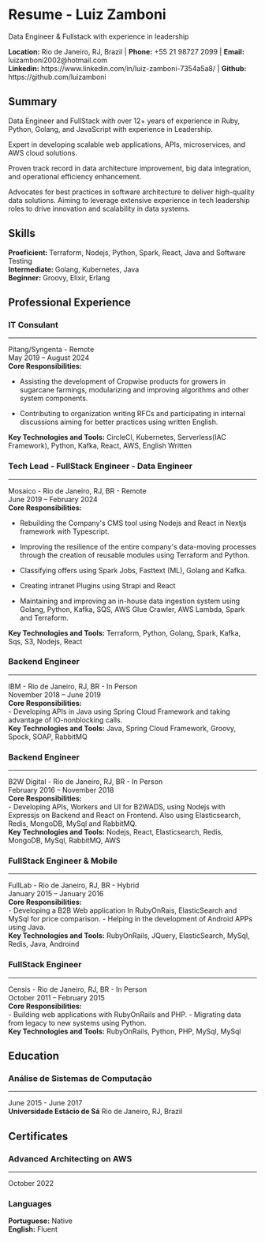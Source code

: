 
Resume - Luiz Zamboni
===
<div class="subtitle">
<p>Data Engineer & Fullstack with experience in leadership</p>
</div>
<div class="contacts">
<b>Location:</b> Rio de Janeiro, RJ, Brazil |
<b>Phone:</b> +55 21 98727 2099 |
<b>Email:</b> luizamboni2002@hotmail.com <br/>
<b>Linkedin:</b> https://www.linkedin.com/in/luiz-zamboni-7354a5a8/ |
<b>Github:</b> https://github.com/luizamboni
</div>

## Summary
<div class="description">
Data Engineer and FullStack with over 12+ years of experience in Ruby, Python, Golang, and JavaScript with experience in Leadership. 

Expert in developing scalable web applications, APIs, microservices, and AWS cloud solutions. 

Proven track record in data architecture improvement, big data integration, and operational efficiency enhancement. 

Advocates for best practices in software architecture to deliver high-quality data solutions. Aiming to leverage extensive experience in tech leadership roles to drive innovation and scalability in data systems.
</div>

## Skills
<div class="main-skills">
<strong>Proeficient: </strong> Terraform, Nodejs, Python, Spark, React, Java and Software Testing<br/>
<strong>Intermediate: </strong> Golang, Kubernetes, Java<br/>
<strong>Beginner:</strong> Groovy, Elixir, Erlang
</div>


## Professional Experience
### IT Consulant
<hr/>
<div class="company">Pitang/Syngenta - Remote</div>
<div class="period">May 2019 – August 2024</div>
<div class="chores-title"><b>Core Responsibilities:</b></div>
<div class="chores">

- Assisting the development of Cropwise products for growers in sugarcane farmings, modularizing and improving algorithms and other system components.

- Contributing to organization writing RFCs and participating in internal discussions aiming for better practices using written English.
</div>
<div class="tecnologies-and-tools">
<strong>Key Technologies and Tools:</strong> CircleCI, Kubernetes, Serverless(IAC Framework), Python, Kafka, React, AWS, English Written
</div>


### Tech Lead - FullStack Engineer - Data Engineer
<hr/>
<div class="company">Mosaico - Rio de Janeiro, RJ, BR - Remote</div>
<div class="period">June 2019 – February 2024</div>
<div class="chores-title"><b>Core Responsibilities:</b></div>
<div class="chores">

- Rebuilding the Company's CMS tool using Nodejs and React in Nextjs framework with Typescript.

- Improving the resilience of the entire company's data-moving processes through the creation of reusable modules using Terraform and Python. 

- Classifying offers using Spark Jobs, Fasttext (ML), Golang and Kafka.

- Creating intranet Plugins using Strapi and React

- Maintaining and improving an in-house data ingestion system using Golang, Python, Kafka, SQS, AWS Glue Crawler, AWS Lambda, Spark and Terraform.
</div>
<div class="tecnologies-and-tools">
<strong>Key Technologies and Tools:</strong> Terraform, Python, Golang, Spark, Kafka, Sqs, S3, Nodejs, React
</div>

### Backend Engineer
<hr/>
<div class="company">IBM - Rio de Janeiro, RJ, BR - In Person</div>
<div class="period">November 2018 – June 2019</div>
<div class="chores-title"><b>Core Responsibilities:</b></div>
<div class="chores">
- Developing APIs in Java using Spring Cloud Framework and taking advantage of IO-nonblocking calls.
</div>
<div class="tecnologies-and-tools">
<strong>Key Technologies and Tools:</strong> Java, Spring Cloud Framework, Groovy, Spock, SOAP, RabbitMQ
</div>

### Backend Engineer
<hr/>
<div class="company">B2W Digital - Rio de Janeiro, RJ, BR - In Person</div>
<div class="period">February 2016 – November 2018</div>
<div class="chores-title"><b>Core Responsibilities:</b></div>
<div class="chores">
- Developing APIs, Workers and UI for B2WADS, using Nodejs with Expressjs on Backend and React on Frontend. 
Also using Elasticsearch, Redis, MongoDB, MySql and RabbitMQ.
</div>
<div class="tecnologies-and-tools">
<strong>Key Technologies and Tools:</strong> Nodejs, React, Elasticsearch, Redis, MongoDB, MySql, RabbitMQ, AWS
</div>

### FullStack Engineer & Mobile
<hr/>
<div class="company">FullLab - Rio de Janeiro, RJ, BR - Hybrid</div>
<div class="period">January 2015 – January 2016</div>
<div class="chores-title"><b>Core Responsibilities:</b></div>
<div class="chores">
- Developing a B2B Web application In RubyOnRais, ElasticSearch and MySql for price comparison.
- Helping in the development of Android APPs using Java.
</div>
<div class="tecnologies-and-tools">
<strong>Key Technologies and Tools:</strong> RubyOnRails, JQuery, ElasticSearch, MySql, Redis, Java, Androind
</div>

### FullStack Engineer
<hr/>
<div class="company">Censis - Rio de Janeiro, RJ, BR - In Person</div>
<div class="period">October 2011 – February 2015</div>
<div class="chores-title"><b>Core Responsibilities:</b></div>
<div class="chores">
- Building web applications with RubyOnRails and PHP.
- Migrating data from legacy to new systems using Python.
</div>
<div class="tecnologies-and-tools">
<strong>Key Technologies and Tools:</strong> RubyOnRails, Python, PHP, MySql, MySql
</div>

## Education
### Análise de Sistemas de Computação
<hr/>
<div class="period">June 2015 - June 2017</div> 
<strong>Universidade Estácio de Sá</strong>
Rio de Janeiro, RJ, Brazil 

## Certificates
### Advanced Architecting on AWS
<hr/>
<div class="period">October 2022</div>

### Languages
<div class="languages">
<strong>Portuguese:</strong> Native<br/>
<strong>English:</strong> Fluent
</div>
